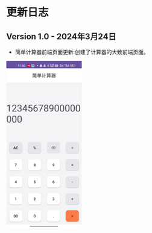 # 更新日志

## Version 1.0 - 2024年3月24日
- 简单计算器前端页面更新:创建了计算器的大致前端页面。

<img src="images/1.0/index.jpg" alt="首页" width="200" height="auto">



